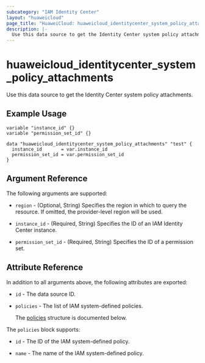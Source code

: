 ```yaml
---
subcategory: "IAM Identity Center"
layout: "huaweicloud"
page_title: "HuaweiCloud: huaweicloud_identitycenter_system_policy_attachments"
description: |-
  Use this data source to get the Identity Center system policy attachments.
---
```


# huaweicloud_identitycenter_system_policy_attachments

Use this data source to get the Identity Center system policy attachments.

## Example Usage

```hcl
variable "instance_id" {}
variable "permission_set_id" {}

data "huaweicloud_identitycenter_system_policy_attachments" "test" {
  instance_id       = var.instance_id
  permission_set_id = var.permission_set_id
}
```

## Argument Reference

The following arguments are supported:

* `region` - (Optional, String) Specifies the region in which to query the resource.
  If omitted, the provider-level region will be used.

* `instance_id` - (Required, String) Specifies the ID of an IAM Identity Center instance.

* `permission_set_id` - (Required, String) Specifies the ID of a permission set.

## Attribute Reference

In addition to all arguments above, the following attributes are exported:

* `id` - The data source ID.

* `policies` - The list of IAM system-defined policies.

  The [policies](#policies_struct) structure is documented below.

<a name="policies_struct"></a>
The `policies` block supports:

* `id` - The ID of the IAM system-defined policy.

* `name` - The name of the IAM system-defined policy.
